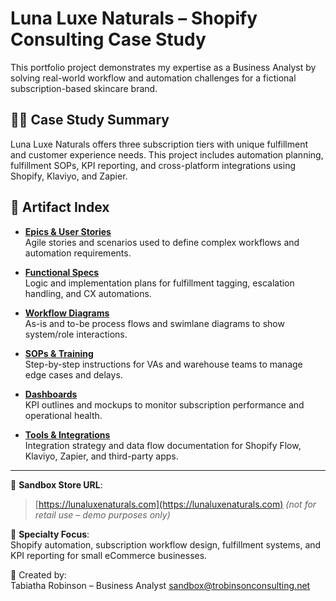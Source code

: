 # Luna Luxe Naturals – Shopify Consulting Case Study

This portfolio project demonstrates my expertise as a Business Analyst by solving real-world workflow and automation challenges for a fictional subscription-based skincare brand.

## 👩‍💼 Case Study Summary
Luna Luxe Naturals offers three subscription tiers with unique fulfillment and customer experience needs. This project includes automation planning, fulfillment SOPs, KPI reporting, and cross-platform integrations using Shopify, Klaviyo, and Zapier.

## 📁 Artifact Index

- **[Epics & User Stories](./epics-and-user-stories)**  
  Agile stories and scenarios used to define complex workflows and automation requirements.

- **[Functional Specs](./functional-specs)**  
  Logic and implementation plans for fulfillment tagging, escalation handling, and CX automations.

- **[Workflow Diagrams](./workflow-diagrams)**  
  As-is and to-be process flows and swimlane diagrams to show system/role interactions.

- **[SOPs & Training](./sops-and-training)**  
  Step-by-step instructions for VAs and warehouse teams to manage edge cases and delays.

- **[Dashboards](./dashboards)**  
  KPI outlines and mockups to monitor subscription performance and operational health.

- **[Tools & Integrations](./tools-and-integrations)**  
  Integration strategy and data flow documentation for Shopify Flow, Klaviyo, Zapier, and third-party apps.

---

🛒 **Sandbox Store URL**:  
> [https://lunaluxenaturals.com](https://lunaluxenaturals.com) *(not for retail use – demo purposes only)*

🎯 **Specialty Focus**:  
Shopify automation, subscription workflow design, fulfillment systems, and KPI reporting for small eCommerce businesses.

📌 Created by:  
Tabiatha Robinson – Business Analyst 
[sandbox@trobinsonconsulting.net](mailto:sandbox@trobinsonconsulting.net)
